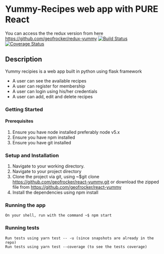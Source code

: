 # Yummy-Recipes web app with PURE React
You can access the the redux version from here https://github.com/geofrocker/redux-yummy
[![Build Status](https://travis-ci.org/geofrocker/react-yummy.svg?branch=master)](https://travis-ci.org/geofrocker/react-yummy)
[![Coverage Status](https://coveralls.io/repos/github/geofrocker/react-yummy/badge.svg?branch=master)](https://coveralls.io/github/geofrocker/react-yummy?branch=master)
## Description
Yummy recipies is a web app built in python using flask framework
  * A user can see the available recipes
  * A user can register for membership
  * A user can login using his/her credentials
  * A user can add, edit and delete recipes
### Getting Started
  #### Prerequisites
  1. Ensure you have node installed preferably node v5.x 
  2. Ensure you have npm installed
  4. Ensure you have git installed
  
  ### Setup and Installation
  1. Navigate to your working directory.
  2. Navigate to your project directory
  3. Clone the project via git, using ~$git clone https://github.com/geofrocker/react-yummy.git or download the zipped file from https://github.com/geofrocker/react-yummy
  4. Install the dependencies using npm install  
  ### Running the app
    On your shell, run with the command ~$ npm start
    
  ### Running tests
    Run tests using yarn test -- -u (since snapshots are already in the repo)
    Run tests using yarn test --coverage (to see the tests coverage)
    

